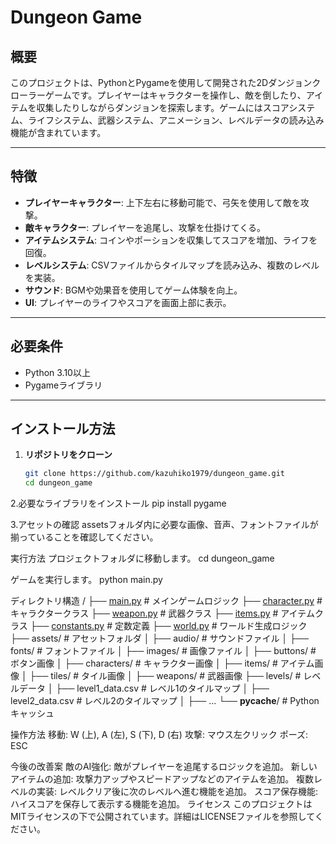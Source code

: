 # Dungeon Game

## 概要
このプロジェクトは、PythonとPygameを使用して開発された2Dダンジョンクローラーゲームです。プレイヤーはキャラクターを操作し、敵を倒したり、アイテムを収集したりしながらダンジョンを探索します。ゲームにはスコアシステム、ライフシステム、武器システム、アニメーション、レベルデータの読み込み機能が含まれています。

---

## 特徴
- **プレイヤーキャラクター**: 上下左右に移動可能で、弓矢を使用して敵を攻撃。
- **敵キャラクター**: プレイヤーを追尾し、攻撃を仕掛けてくる。
- **アイテムシステム**: コインやポーションを収集してスコアを増加、ライフを回復。
- **レベルシステム**: CSVファイルからタイルマップを読み込み、複数のレベルを実装。
- **サウンド**: BGMや効果音を使用してゲーム体験を向上。
- **UI**: プレイヤーのライフやスコアを画面上部に表示。

---

## 必要条件
- Python 3.10以上
- Pygameライブラリ

---

## インストール方法

1. **リポジトリをクローン**
   ```bash
   git clone https://github.com/kazuhiko1979/dungeon_game.git
   cd dungeon_game

2.必要なライブラリをインストール
  pip install pygame

3.アセットの確認
   assetsフォルダ内に必要な画像、音声、フォントファイルが揃っていることを確認してください。

実行方法
プロジェクトフォルダに移動します。
cd dungeon_game

ゲームを実行します。
python main.py

ディレクトリ構造
/
├── [main.py](http://_vscodecontentref_/0)               # メインゲームロジック
├── [character.py](http://_vscodecontentref_/1)          # キャラクタークラス
├── [weapon.py](http://_vscodecontentref_/2)             # 武器クラス
├── [items.py](http://_vscodecontentref_/3)              # アイテムクラス
├── [constants.py](http://_vscodecontentref_/4)          # 定数定義
├── [world.py](http://_vscodecontentref_/5)              # ワールド生成ロジック
├── assets/               # アセットフォルダ
│   ├── audio/            # サウンドファイル
│   ├── fonts/            # フォントファイル
│   ├── images/           # 画像ファイル
│       ├── buttons/      # ボタン画像
│       ├── characters/   # キャラクター画像
│       ├── items/        # アイテム画像
│       ├── tiles/        # タイル画像
│       ├── weapons/      # 武器画像
├── levels/               # レベルデータ
│   ├── level1_data.csv   # レベル1のタイルマップ
│   ├── level2_data.csv   # レベル2のタイルマップ
│   ├── ...
└── __pycache__/          # Pythonキャッシュ

操作方法
移動: W (上), A (左), S (下), D (右)
攻撃: マウス左クリック
ポーズ: ESC

今後の改善案
敵のAI強化:
敵がプレイヤーを追尾するロジックを追加。
新しいアイテムの追加:
攻撃力アップやスピードアップなどのアイテムを追加。
複数レベルの実装:
レベルクリア後に次のレベルへ進む機能を追加。
スコア保存機能:
ハイスコアを保存して表示する機能を追加。
ライセンス
このプロジェクトはMITライセンスの下で公開されています。詳細はLICENSEファイルを参照してください。

